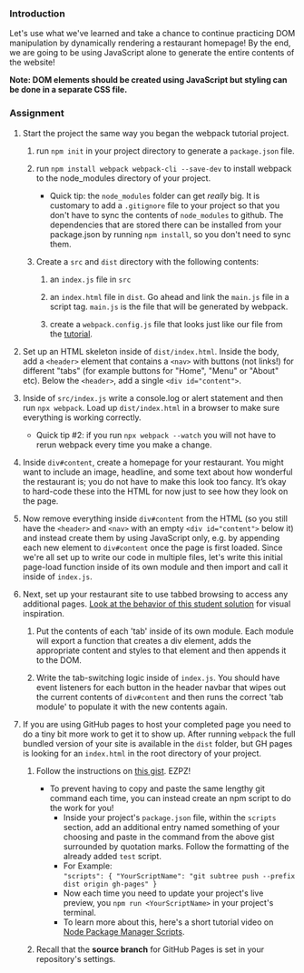 ### Introduction

Let's use what we've learned and take a chance to continue practicing DOM manipulation by dynamically rendering a restaurant homepage! By the end, we are going to be using JavaScript alone to generate the entire contents of the website!

**Note: DOM elements should be created using JavaScript but styling can be done in a separate CSS file.**

### Assignment

<div class="lesson-content__panel" markdown="1">

1. Start the project the same way you began the webpack tutorial project.
    1. run `npm init` in your project directory to generate a `package.json` file.

    1. run `npm install webpack webpack-cli --save-dev` to install webpack to the node_modules directory of your project.

        - Quick tip: the `node_modules` folder can get *really* big. It is customary to   add a `.gitignore` file to your project so that you don't have to sync the contents of `node_modules` to github. The dependencies that are stored there can be installed from your package.json by running `npm install`, so you don't need to sync them.

    1. Create a `src` and `dist` directory with the following contents:
        1. an `index.js` file in `src`

        1. an `index.html` file in `dist`. Go ahead and link the `main.js` file in a script tag. `main.js` is the file that will be generated by webpack.

        1. create a `webpack.config.js` file that looks just like our file from the [tutorial](https://webpack.js.org/guides/getting-started/#using-a-configuration).

1. Set up an HTML skeleton inside of `dist/index.html`. Inside the body, add a `<header>` element that contains a `<nav>` with buttons (not links!) for different "tabs" (for example buttons for "Home", "Menu" or "About" etc). Below the `<header>`, add a single `<div id="content">`.

1. Inside of `src/index.js` write a console.log or alert statement and then run `npx webpack`. Load up `dist/index.html` in a browser to make sure everything is working correctly.

    - Quick tip #2: if you run `npx webpack --watch` you will not have to rerun webpack every time you make a change.

1. Inside `div#content`, create a homepage for your restaurant. You might want to include an image, headline, and some text about how wonderful the restaurant is; you do not have to make this look too fancy. It’s okay to hard-code these into the HTML for now just to see how they look on the page.

1. Now remove everything inside `div#content` from the HTML (so you still have the `<header>` and `<nav>` with an empty `<div id="content">` below it) and instead create them by using JavaScript only, e.g. by appending each new element to `div#content` once the page is first loaded. Since we're all set up to write our code in multiple files, let's write this initial page-load function inside of its own module and then import and call it inside of `index.js`.

1. Next, set up your restaurant site to use tabbed browsing to access any additional pages. [Look at the behavior of this student solution](https://eckben.github.io/bearysBreakfastBar/) for visual inspiration.

    1. Put the contents of each 'tab' inside of its own module. Each module will export a function that creates a div element, adds the appropriate content and styles to that element and then appends it to the DOM.

    1. Write the tab-switching logic inside of `index.js`. You should have event listeners for each button in the header navbar that wipes out the current contents of `div#content` and then runs the correct 'tab module' to populate it with the new contents again.

1. If you are using GitHub pages to host your completed page you need to do a tiny bit more work to get it to show up. After running `webpack` the full bundled version of your site is available in the `dist` folder, but GH pages is looking for an `index.html` in the root directory of your project.

    1. Follow the instructions on [this gist](https://gist.github.com/cobyism/4730490). EZPZ!
        - To prevent having to copy and paste the same lengthy git command each time, you can instead create an npm script to do the work for you!
            - Inside your project's `package.json` file, within the `scripts` section, add an additional entry named something of your choosing and paste in the command from the above gist surrounded by quotation marks. Follow the formatting of the already added `test` script.
            - For Example: <br>`"scripts": {
    "YourScriptName": "git subtree push --prefix dist origin gh-pages"
  }`
            - Now each  time you need to update your project's live preview, you `npm run <YourScriptName>` in your project's terminal.
            - To learn more about this, here's a short tutorial video on [Node Package Manager Scripts](https://www.youtube.com/watch?v=REdzp64dijs).

    1. Recall that the **source branch** for GitHub Pages is set in your repository's settings.
</div>
